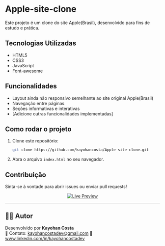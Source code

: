 # Apple-site-clone

Este projeto é um clone do site Apple(Brasil), desenvolvido para fins de estudo e prática.

## Tecnologias Utilizadas

- HTML5
- CSS3
- JavaScript
- Font-awesome

## Funcionalidades

- Layout ainda não responsivo semelhante ao site original Apple(Brasil)
- Navegação entre páginas
- Seções informativas e interativas
- [Adicione outras funcionalidades implementadas]

## Como rodar o projeto

1. Clone este repositório:
    ```bash
    git clone https://github.com/kayohancosta/Apple-site-clone.git
    ```
2. Abra o arquivo `index.html` no seu navegador.

## Contribuição

Sinta-se à vontade para abrir issues ou enviar pull requests!

<p align="center">
  <a href="" target="_blank">
    <img src="https://img.shields.io/badge/🔴%20Live%20Preview-Acessar%20o%20site-green?style=for-the-badge&logo=google-chrome" alt="Live Preview"/>
  </a>
</p>

---

## 👨‍🍳 Autor

Desenvolvido por **Kayohan Costa**  
📧 Contato: kayohancostadev@gmail.com
🔗 www.linkedin.com/in/kayohancostadev
